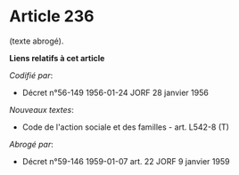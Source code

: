# Article 236

(texte abrogé).

**Liens relatifs à cet article**

_Codifié par_:

  - Décret n°56-149 1956-01-24 JORF 28 janvier 1956

_Nouveaux textes_:

  - Code de l'action sociale et des familles - art. L542-8 (T)

_Abrogé par_:

  - Décret n°59-146 1959-01-07 art. 22 JORF 9 janvier 1959
